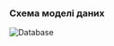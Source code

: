 ### Схема моделі даних


![Database](https://github.com/oleksandrblazhko/ai-212-majorova/assets/90724127/01e2bfe7-1e3a-41c1-9052-dc64253d32a7)
